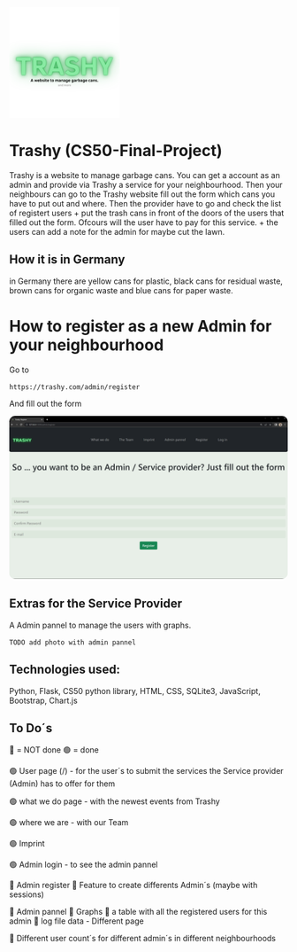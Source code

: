 <img width="200px" height="200px" src="/static/Trashy.png" alt="Logo"></a>                                                               
# Trashy (CS50-Final-Project)
Trashy is a website to manage garbage cans. 
You can get a account as an admin and provide via Trashy a service for your neighbourhood.
Then your neighbours can go to the Trashy website fill out the form which cans you have to put out and where.
Then the provider have to go and check the list of registert users + put the trash cans in front of the doors of the users that filled out the form.
Ofcours will the user have to pay for this service.
+
the users can add a note for the admin for maybe cut the lawn.


## How it is in Germany
in Germany there are yellow cans for plastic, black cans for residual waste, brown cans for organic waste and blue cans for paper waste.

# How to register as a new Admin for your neighbourhood
Go to

    https://trashy.com/admin/register

And fill out the form

<img width="728" style="border-radius:10px" src="/static/trashy_admin_register.png" alt="Demo register"></a>

## Extras for the Service Provider
A Admin pannel to manage the users with graphs.

    TODO add photo with admin pannel


## Technologies used:
Python, Flask, CS50 python library, HTML, CSS, SQLite3, JavaScript, Bootstrap, Chart.js


## To Do´s
🔴 = NOT done
🟢 = done

🟢 User page (/)
    - for the user´s to submit the services the Service provider (Admin) has to offer for  them

🟢 what we do page
    - with the newest events from Trashy

🟢 where we are 
    - with our Team

🟢 Imprint

🟢 Admin login
    - to see the admin pannel

🔴 Admin register
    🔴 Feature to create differents Admin´s (maybe with sessions)

🔴 Admin pannel
    🔴 Graphs
    🔴 a table with all the registered users for this admin
    🔴 log file data
        - Different page

🔴 Different user count´s for different admin´s in different neighbourhoods

